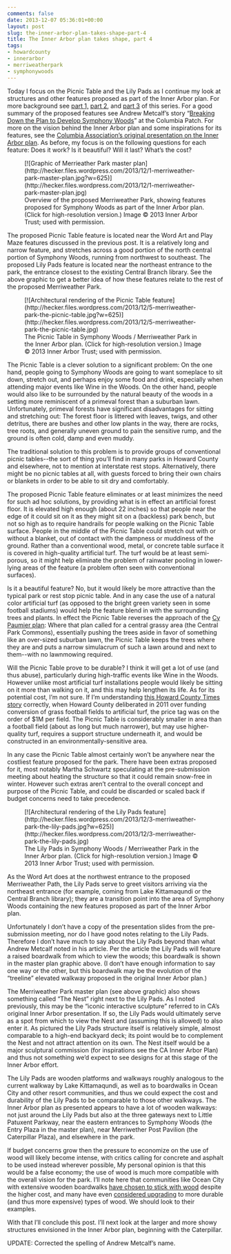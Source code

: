 ```yaml
---
comments: false
date: 2013-12-07 05:36:01+00:00
layout: post
slug: the-inner-arbor-plan-takes-shape-part-4
title: The Inner Arbor plan takes shape, part 4
tags:
- howardcounty
- innerarbor
- merriweatherpark
- symphonywoods
---
```


Today I focus on the Picnic Table and the Lily Pads as I continue my look at structures and other features proposed as part of the Inner Arbor plan. For more background see [part 1,](/2013/12/04/the-inner-arbor-plan-takes-shape-part-1/) [part 2](/2013/12/05/the-inner-arbor-plan-takes-shape-part-2/), and [part 3](/2013/12/06/the-inner-arbor-plan-takes-shape-part-3/) of this series. For a good summary of the proposed features see Andrew Metcalf’s story “[Breaking Down the Plan to Develop Symphony Woods](http://columbia.patch.com/groups/downtown-columbia-development/p/breaking-down-the-plan-to-develop-symphony-woods)” at the Columbia Patch. For more on the vision behind the Inner Arbor plan and some inspirations for its features, see the [Columbia Association’s original presentation on the Inner Arbor plan](http://www.scribd.com/doc/122612333/Columbia-Association-Inner-Arbor-Plan-Presentation). As before, my focus is on the following questions for each feature: Does it work? Is it beautiful? Will it last? What’s the cost? 

<figure markdown="1">
[![Graphic of Merrieather Park master plan](http://hecker.files.wordpress.com/2013/12/1-merriweather-park-master-plan.jpg?w=625)](http://hecker.files.wordpress.com/2013/12/1-merriweather-park-master-plan.jpg)
<figcaption>Overview of the proposed Merriweather Park, showing features proposed for Symphony Woods as part of the Inner Arbor plan. (Click for high-resolution version.) Image © 2013 Inner Arbor Trust; used with permission.</figcaption>
</figure>



The proposed Picnic Table feature is located near the Word Art and Play Maze features discussed in the previous post. It is a relatively long and narrow feature, and stretches across a good portion of the north central portion of Symphony Woods, running from northwest to southeast. The proposed Lily Pads feature is located near the northeast entrance to the park, the entrance closest to the existing Central Branch library. See the above graphic to get a better idea of how these features relate to the rest of the proposed Merriweather Park. 

<figure markdown="1">
[![Architectural rendering of the Picnic Table feature](http://hecker.files.wordpress.com/2013/12/5-merriweather-park-the-picnic-table.jpg?w=625)](http://hecker.files.wordpress.com/2013/12/5-merriweather-park-the-picnic-table.jpg)
<figcaption>The Picnic Table in Symphony Woods / Merriweather Park in the Inner Arbor plan. (Click for high-resolution version.) Image © 2013 Inner Arbor Trust; used with permission.</figcaption>
</figure>



The Picnic Table is a clever solution to a significant problem: On the one hand, people going to Symphony Woods are going to want someplace to sit down, stretch out, and perhaps enjoy some food and drink, especially when attending major events like Wine in the Woods. On the other hand, people would also like to be surrounded by the natural beauty of the woods in a setting more reminiscent of a primeval forest than a suburban lawn. Unfortunately, primeval forests have significant disadvantages for sitting and stretching out: The forest floor is littered with leaves, twigs, and other detritus, there are bushes and other low plants in the way, there are rocks, tree roots, and generally uneven ground to pain the sensitive rump, and the ground is often cold, damp and even muddy.

The traditional solution to this problem is to provide groups of conventional picnic tables--the sort of thing you’ll find in many parks in Howard County and elsewhere, not to mention at interstate rest stops. Alternatively, there might be no picnic tables at all, with guests forced to bring their own chairs or blankets in order to be able to sit dry and comfortably.

The proposed Picnic Table feature eliminates or at least minimizes the need for such ad hoc solutions, by providing what is in effect an artificial forest floor. It is elevated high enough (about 22 inches) so that people near the edge of it could sit on it as they might sit on a (backless) park bench, but not so high as to require handrails for people walking on the Picnic Table surface. People in the middle of the Picnic Table could stretch out with or without a blanket, out of contact with the dampness or muddiness of the ground. Rather than a conventional wood, metal, or concrete table surface it is covered in high-quality artificial turf. The turf would be at least semi-porous, so it might help eliminate the problem of rainwater pooling in lower-lying areas of the feature (a problem often seen with conventional surfaces).

Is it a beautiful feature? No, but it would likely be more attractive than the typical park or rest stop picnic table. And in any case the use of a natural color artificial turf (as opposed to the bright green variety seen in some football stadiums) would help the feature blend in with the surrounding trees and plants. In effect the Picnic Table reverses the approach of the [Cy Paumier plan](http://www.baltimoresun.com/news/maryland/howard/columbia/ph-ho-cf-symphony-woods-0328-2-20130326,0,741084.story): Where that plan called for a central grassy area (the Central Park Commons), essentially pushing the trees aside in favor of something like an over-sized suburban lawn, the Picnic Table keeps the trees where they are and puts a narrow simulacrum of such a lawn around and next to them--with no lawnmowing required.

Will the Picnic Table prove to be durable? I think it will get a lot of use (and thus abuse), particularly during high-traffic events like Wine in the Woods. However unlike most artificial turf installations people would likely be sitting on it more than walking on it, and this may help lengthen its life. As for its potential cost, I’m not sure. If I’m understanding [this Howard County Times story](http://www.baltimoresun.com/explore/howard/news/ph-ho-cf-turf-fields-1215-20111209,0,5532503.story) correctly, when Howard County deliberated in 2011 over funding conversion of grass football fields to artificial turf, the price tag was on the order of $1M per field. The Picnic Table is considerably smaller in area than a football field (about as long but much narrower), but may use higher-quality turf, requires a support structure underneath it, and would be constructed in an environmentally-sensitive area.

In any case the Picnic Table almost certainly won’t be anywhere near the costliest feature proposed for the park. There have been extras proposed for it, most notably Martha Schwartz speculating at the pre-submission meeting about heating the structure so that it could remain snow-free in winter. However such extras aren’t central to the overall concept and purpose of the Picnic Table, and could be discarded or scaled back if budget concerns need to take precedence.

<figure markdown="1">
[![Architectural rendering of the Lily Pads feature](http://hecker.files.wordpress.com/2013/12/3-merriweather-park-the-lily-pads.jpg?w=625)](http://hecker.files.wordpress.com/2013/12/3-merriweather-park-the-lily-pads.jpg)
<figcaption>The Lily Pads in Symphony Woods / Merriweather Park in the Inner Arbor plan. (Click for high-resolution version.) Image © 2013 Inner Arbor Trust; used with permission.</figcaption>
</figure>



As the Word Art does at the northwest entrance to the proposed Merriweather Path, the Lily Pads serve to greet visitors arriving via the northeast entrance (for example, coming from Lake Kittamaqundi or the Central Branch library); they are a transition point into the area of Symphony Woods containing the new features proposed as part of the Inner Arbor plan.

Unfortunately I don’t have a copy of the presentation slides from the pre-submission meeting, nor do I have good notes relating to the Lily Pads. Therefore I don’t have much to say about the Lily Pads beyond than what Andrew Metcalf noted in his article. Per the article the Lily Pads will feature a raised boardwalk from which to view the woods; this boardwalk is shown in the master plan graphic above. (I don’t have enough information to say one way or the other, but this boardwalk may be the evolution of the “treeline” elevated walkway proposed in the original Inner Arbor plan.)

The Merriweather Park master plan (see above graphic) also shows something called “The Nest” right next to the Lily Pads. As I noted previously, this may be the “iconic interactive sculpture” referred to in CA’s original Inner Arbor presentation. If so, the Lily Pads would ultimately serve as a spot from which to view the Nest and (assuming this is allowed) to also enter it. As pictured the Lily Pads structure itself is relatively simple, almost comparable to a high-end backyard deck; its point would be to complement the Nest and not attract attention on its own. The Nest itself would be a major sculptural commission (for inspirations see the CA Inner Arbor Plan) and thus not something we’d expect to see designs for at this stage of the Inner Arbor effort. 

The Lily Pads are wooden platforms and walkways roughly analogous to the current walkway by Lake Kittamaqundi, as well as to boardwalks in Ocean City and other resort communities, and thus we could expect the cost and durability of the Lily Pads to be comparable to those other walkways. The Inner Arbor plan as presented appears to have a lot of wooden walkways: not just around the Lily Pads but also at the three gateways next to Little Patuxent Parkway, near the eastern entrances to Symphony Woods (the Entry Plaza in the master plan), near Merriwether Post Pavilion (the Caterpillar Plaza), and elsewhere in the park.

If budget concerns grow then the pressure to economize on the use of wood will likely become intense, with critics calling for concrete and asphalt to be used instead wherever possible, My personal opinion is that this would be a false economy; the use of wood is much more compatible with the overall vision for the park. I’ll note here that communities like Ocean City with extensive wooden boardwalks [have chosen to stick with wood](http://articles.baltimoresun.com/2011-03-08/travel/bs-md-oc-boardwalk-0309-2-20110308_1_concrete-tram-lane-boardwalk-business-owners-boardwalk-development-association) despite the higher cost, and many have even [considered upgrading](http://mdcoastdispatch.com/2011/02/18/other-resorts-face-boardwalk-decisions-too/) to more durable (and thus more expensive) types of wood. We should look to their examples.

With that I’ll conclude this post. I’ll next look at the larger and more showy structures envisioned in the Inner Arbor plan, beginning with the Caterpillar.

UPDATE: Corrected the spelling of Andrew Metcalf’s name.
